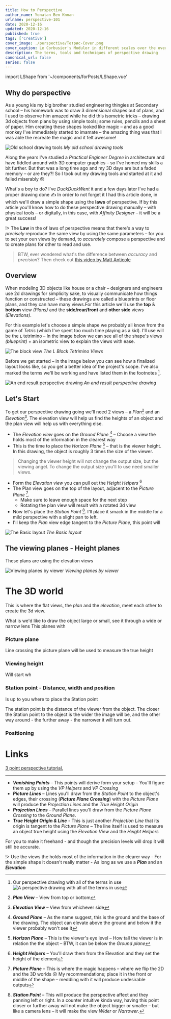 ```yaml
---
title: How to Perspective
author_name: Yonatan Ben Knnan
urlname: perspective-101
date: 2020-12-16
updated: 2020-12-16
published: true
tags: ['Creative']
cover_image: ./perspective/Тетрис-Cover.png
cover_caption: Le Corbusier's Modulor in different scales over the over 
description: The terms, tools and techniques of perspective drawing
canonical_url: false
series: false
---
```

import LShape from '~/components/forPosts/LShape.vue'

## Why do perspective

As a young kis my big brother studied engineering thingies at Secondary school – his homework was to draw 3 dimensional shapes out of plans, and I used to observe him amazed while he did this isometric tricks – drawing 3d objects from plans by using simple tools; some rules, pencils and a sheet of paper. Him creating these shapes looked like magic – and as a good monkey I've immediately started to imamate – the amazing thing was that I was able the recreate the magic and it felt awesome!

![Old school drawing tools](./perspective/Screen_Shot_2020-08-03_at_7.24.57_PM.png)
*My old school drawing tools*

Along the years I've studied a *Practical Engineer Degree* in architecture and have fiddled around with 3D computer graphics – so I've homed my skills a bit further. But that was a long time ago and my 3D days are but a faded memory – or are they?! So I took out my drawing tools and started at it and failed miserably 😞 

What's a boy to do? I've *DuckDuckWent* it and a few days later I've had a proper drawing done ✍️ In order to not forget it I had this article done, in which we'll draw a simple shape using the **laws** of perspective. If by this article you'll know how to do these perspective drawing manually – with physical tools – or digitally, in this case, with *Affinity Designer* – it will be a great success!

!> The **Law** in the of laws of perspective means that there's a way to *precisely* reproduce the same view by using the same parameters – for you to set your oun views by demand, to *accurately* compose a perspective and to create plans for other to read and use. 

> BTW, ever wondered what's the difference between *accuracy* and *precision*? Then check out [this video by Matt Anticole](https://youtu.be/hRAFPdDppzs)

## Overview

When modeling 3D objects like house or a chair – designers and engineers use 2d drawings for simplicity sake, to visually communicate how things function or constructed – these drawings are called a blueprints or floor plans, and they can have many views.For this article we'll use the **top** & **bottom** view *(Plans)* and the **side/rear/front** and **other side** views *(Elevations)*. 

For this example let's choose a simple shape we probably all know from the game of *Tetris* (which I've spent too much time playing as a kid). I'll use will be the `L` tetrimino – In the image below we can see all of the shape's views *(blueprint)* + an isometric view to explain the views with ease.  

![The block view](./perspective/L_block_views.png)
*The L Block Tetrimino Views*

Before we get started – in the image below you can see how a finalized layout looks like, so you get a better idea of the project's scope. I've also marked the terms we'll be working and have listed them in the footnotes [^detailed-list].

![An end result perspective drawing](./perspective/End_result_drawing.png) *An end result perspective drawing*

## Let's Start

To get our perspective drawing going we'll need 2 views – a *Plan*[^1] and an *Elevation*[^2]. The elevation view will help us find the heights of an object and the plan view will help us with everything else. 

- The *Elevation view* goes on the *Ground Plane* [^3] – Choose a view the holds most of the information in the clearest way
- This is the time to place the *Horizon Plane* [^4] – that is the viewer height. In this drawing, the object is roughly 3 times the size of the viewer. 
> Changing the viewer height will not change the output size, but the viewing angel. To change the output size you'll to use need smaller views.
- Form the *Elevation view* you can pull out the *Height Helpers* [^5]
- The Plan view goes on the top of the layout, adjacent to the *Picture Plane* [^6]. 
  - Make sure to leave enough space for the next step
  - Rotating the plan view will result with a rotated 3d view
- Now let's place the *Station Point* [^7]. I'll place it smack in the middle for a mild perspective with a slight pan to left. 
- I'll keep the *Plan* view edge tangent to the *Picture Plane*, this point will 

![The Basic layout](./perspective/Basic_layout.png)
*The Basic layout*

## The viewing planes - Height planes

These plans are using the elevation views


![Viewing planes by viewer](./perspective/Viewing_planes_by_viewer.jpg)
*Viewing planes by viewer*

# The 3D world

This is where the flat views, the *plan* and the *elevation*, meet each other to create the 3d view. 

What is we'd like to draw the object large or small, see it through a wide or narrow lens This planes with 

### Picture plane

Line crossing the picture plane will be used to measure the true height

### Viewing height

Will start wh


### Station point - Distance, width and position

Is up to you where to place the Station point 

The station point is the distance of the viewer from the object. The closer the Station point to the object is the wider the image will be, and the other way around - the further away - the narrower it will turn out.

### Positioning

# Links

[3 point perspective tutorial.](http://www.automotiveillustrations.com/tutorials/drawing-3-point-perspective.html)
  

<LShape 
:show-comp-scale="true" 
:show-comp-pres="true"
:show-comp-rot-y="true"
:show-comp-axle-y="true"
/>

---


[^detailed-list]: Our perspective drawing with all of the terms in use ![A perspective drawing with all of the terms in use](./perspective/The_terms.jpg)

[^1]: ***Plan View*** – View from top or bottom

[^2]: ***Elevation View*** – View from whichever side

[^3]: ***Ground Plane*** – As the name suggest, this is the ground and the base of the drawing. The object can elevate above the ground and below it the viewer probably won't see it

[^4]: ***Horizon Plane*** – This is the viewer's eye level – How tall the viewer is in relation the the object – BTW, it can be below the *Ground plane*

[^5]: ***Height Helpers*** – You'll draw them from the Elevation and they set the height of the element

[^6]: ***Picture Plane*** – This is where the magic happens – where we flip the 2D and the 3D worlds 😲 My recommendations; place it in the front or middle of the shape – meddling with it will produce undesirable outputs 

[^7]: ***Station Point*** – This will produce the perspective affect and they panning left or right. In a counter intuitive kinda way, having this point closer or further away will not make the object bigger or smaller – but like a camera lens – it will make the view *Wider* or *Narrower*.  
- ***Vanishing Points*** – This points will derive form your setup – You'll figure them up by using the *VP Helpers* and *VP Crossing*
- ***Picture Lines*** – Lines you'll draw from the *Station Point* to the object's edges, their crossing (***Picture Plane Crossing***) with the *Picture Plane* will produce the *Projection Lines* and the *True Height Origin*
- ***Projection Lines*** – Parallel lines you'll draw from the *Picture Plane Crossing* to the *Ground Plane*.  
- ***True Height Origin & Line*** - This is just another *Projection Line* that its origin is tangent to the *Picture Plane* – The line itself is used to measure an object true height using the *Elevation View* and the *Height Helpers*


For you to make it freehand - and though the precision levels will drop it will still be accurate.

!> Use the views the holds most of the information in the clearer way - For the simple shape it doesn't really matter - As long as we use a ***Plan*** and an ***Elevation***